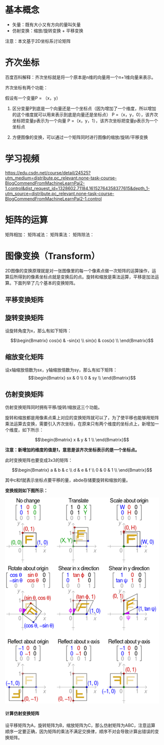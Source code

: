 
# 基本概念

* 矢量：既有大小又有方向的量叫矢量
* 仿射变换：缩放/旋转变换 + 平移变换

注意：本文基于2D坐标系讨论矩阵

# 齐次坐标
百度百科解释：齐次坐标就是将一个原本是n维的向量用一个n+1维向量来表示。

齐次坐标有两个功能：

假设有一个变量P = （x，y）

1. 区分变量P到底是一个向量还是一个坐标点（因为增加了一个维度，所以增加的这个维度就可以用来表示到底是向量还是坐标点）
P =（x，y，0），该齐次坐标把变量p表示为一个向量
P =（x，y，1），该齐次坐标把变量p表示为一个坐标点

2. 方便图像的变换，可以通过一个矩阵同时进行图像的缩放/旋转/平移变换



# 学习视频
https://edu.csdn.net/course/detail/24525?utm_medium=distribute.pc_relevant.none-task-course-BlogCommendFromMachineLearnPai2-1.control&dist_request_id=1328602.71184.16152764358377615&depth_1-utm_source=distribute.pc_relevant.none-task-course-BlogCommendFromMachineLearnPai2-1.control


# 矩阵的运算

矩阵相加：
矩阵减法：
矩阵乘法：
矩阵除法：


# 图像变换（Transform）

2D图像的变换原理就是对一张图像里的每一个像素点做一次矩阵的运算操作，运算后所得到的像素坐标点就是变换后的点。旋转和缩放是乘法运算，平移是加法运算。下面列举了几个基本的变换矩阵。

## 平移变换矩阵

## 旋转变换矩阵

设旋转角度为x，那么有如下矩阵：

$$\begin{Bmatrix}
cos(x) & -sin(x) \\ 
sin(x) &  cos(x) \\
\end{Bmatrix}$$

## 缩放变化矩阵

设x轴缩放倍数为sx，y轴缩放倍数为sy，那么有如下矩阵：
$$\begin{Bmatrix}
sx &  0 \\ 
0  & sy \\
\end{Bmatrix}$$


## 仿射变换矩阵

仿射变换矩阵同时拥有平移/旋转/缩放这三个功能。

旋转和缩放都是用像素点乘上对应的变换矩阵就可以了，为了使平移也能够用矩阵乘法运算去变换，需要引入齐次坐标，在原来只有两个维度的坐标点上，新增加一个维度，如下所示：

$$\begin{Bmatrix}
x & y & 1 \\
\end{Bmatrix}$$

**注意：新增加的维度的值是1，意思是该齐次坐标表示的是一个坐标点。**

此时变换矩阵也要变成3x3的矩阵：

$$\begin{Bmatrix}
a & b & c \\ 
d & e & f \\
0 & 0 & 1 \\
\end{Bmatrix}$$

其中c和f就表示坐标点要平移的量，abde存储要旋转和缩放的量。

**变换规则如下图所示：**

![avatar](transform.png)

#### 计算仿射变换矩阵
设平移矩阵为A，旋转矩阵为B，缩放矩阵为C，那么仿射矩阵为ABC，注意运算顺序一定要正确，因为矩阵的乘法不满足交换律，顺序不对会导致计算出错误的变换矩阵。
